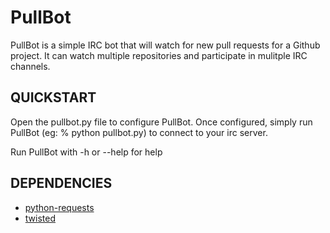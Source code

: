 PullBot
=============
PullBot is a simple IRC bot that will watch for new pull requests for a Github project. It can watch multiple repositories and participate in mulitple IRC channels.


QUICKSTART
-------------
Open the pullbot.py file to configure PullBot. Once configured, simply run PullBot (eg: % python pullbot.py) to connect to your irc server.

Run PullBot with -h or --help for help


DEPENDENCIES
-------------
* [python-requests](www.python-requests.org)
* [twisted](www.twistedmatrix.com)
